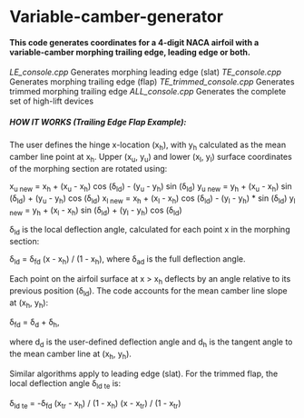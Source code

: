 # Variable-camber-generator

#### This code generates coordinates for a 4-digit NACA airfoil with a variable-camber morphing trailing edge, leading edge or both.

*LE_console.cpp* Generates morphing leading edge (slat)
*TE_console.cpp* Generates morphing trailing edge (flap)
*TE_trimmed_console.cpp* Generates trimmed morphing trailing edge
*ALL_console.cpp* Generates the complete set of high-lift devices

##### HOW IT WORKS (Trailing Edge Flap Example):

The user defines the hinge x-location (x<sub>h</sub>), with y<sub>h</sub> calculated as the mean camber line point at x<sub>h</sub>. Upper (x<sub>u</sub>, y<sub>u</sub>) and lower (x<sub>l</sub>, y<sub>l</sub>) surface coordinates of the morphing section are rotated using:

x<sub>u new</sub> = x<sub>h</sub> + (x<sub>u</sub> - x<sub>h</sub>) cos (δ<sub>ld</sub>) - (y<sub>u</sub> - y<sub>h</sub>) sin (δ<sub>ld</sub>)
y<sub>u new</sub> = y<sub>h</sub> + (x<sub>u</sub> - x<sub>h</sub>) sin (δ<sub>ld</sub>) + (y<sub>u</sub> - y<sub>h</sub>) cos (δ<sub>ld</sub>)
x<sub>l new</sub> = x<sub>h</sub> + (x<sub>l</sub> - x<sub>h</sub>) cos (δ<sub>ld</sub>) - (y<sub>l</sub> - y<sub>h</sub>) * sin (δ<sub>ld</sub>)
y<sub>l new</sub> = y<sub>h</sub> + (x<sub>l</sub> - x<sub>h</sub>) sin (δ<sub>ld</sub>) + (y<sub>l</sub> - y<sub>h</sub>) cos (δ<sub>ld</sub>)

δ<sub>ld</sub> is the local deflection angle, calculated for each point x in the morphing section:

δ<sub>ld</sub> = δ<sub>fd</sub>  (x - x<sub>h</sub>) / (1 - x<sub>h</sub>), where δ<sub>аd</sub> is the full deflection angle.

Each point on the airfoil surface at x > x<sub>h</sub> deflects by an angle relative to its previous position (δ<sub>ld</sub>). The code accounts for the mean camber line slope at (x<sub>h</sub>, y<sub>h</sub>):

δ<sub>fd</sub> = δ<sub>d</sub> + δ<sub>h</sub>, 

where d<sub>d</sub> is the user-defined deflection angle and d<sub>h</sub> is the tangent angle to the mean camber line at (x<sub>h</sub>, y<sub>h</sub>).

Similar algorithms apply to leading edge (slat). For the trimmed flap, the local deflection angle δ<sub>ld te</sub> is:

δ<sub>ld te</sub> = -δ<sub>fd</sub>  (x<sub>tr</sub> - x<sub>h</sub>) / (1 - x<sub>h</sub>) (x - x<sub>tr</sub>) / (1 - x<sub>tr</sub>)
